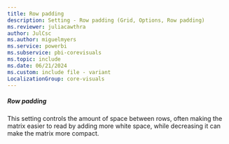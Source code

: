 ```yaml
---
title: Row padding
description: Setting - Row padding (Grid, Options, Row padding)
ms.reviewer: juliacawthra
author: JulCsc
ms.author: miguelmyers
ms.service: powerbi
ms.subservice: pbi-corevisuals
ms.topic: include
ms.date: 06/21/2024
ms.custom: include file - variant
LocalizationGroup: core-visuals
---
```

##### Row padding

This setting controls the amount of space between rows, often making the matrix easier to read by adding more white space, while decreasing it can make the matrix more compact.
